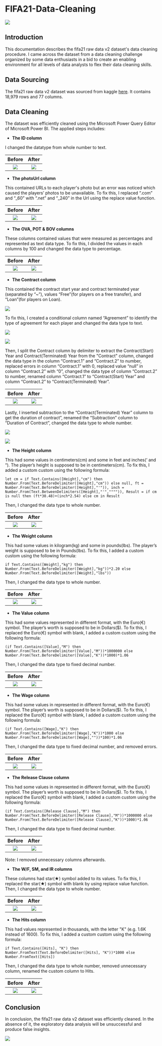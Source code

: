 # FIFA21-Data-Cleaning

![](intro_image.png)

## Introduction
This documentation describes the fifa21 raw data v2 dataset's data cleaning procedure.
I came across the dataset from a data cleaning challenge organized by some data enthusiasts in a bid to create an enabling environment for all levels of data analysts to flex their data cleaning skills. 

## Data Sourcing
The fifa21 raw data v2 dataset was sourced from kaggle [here](https://www.kaggle.com/datasets/yagunnersya/fifa-21-messy-raw-dataset-for-cleaning-exploring). It contains 18,979 rows and 77 columns.

## Data Cleaning
The dataset was efficiently cleaned using the Microsoft Power Query Editor of Microsoft Power  BI. The applied steps includes:
- **The ID column**

I changed the datatype from whole number to text.

Before              | After
:------------------:|:------------------:
![](clean_ID.png)   |  ![](unclean_ID.png)

- **The photoUrl column**

This contained URLs to each player's photo but an error was noticed which caused the players’ photos to be unavailable. To fix this, I replaced “.com” and “_60” with “.net” and “_240” in the Url using the replace value function.

Before                    | After
:------------------------:|:------------------:
![](unclean_photoUrl.png) |  ![](clean_photoUrl.png)

- **The OVA, POT & BOV columns**

These columns contained values that were measured as percentages and represented as text data type. To fix this, I divided the values in each columns by 100 and changed the data type to percentage.

Before                        | After
:----------------------------:|:------------------:
![](unclean_OVA_POT_BOV.png)  |  ![](clean_OVA_POT_BOV.png)

- **The Contract column**

This contained the contract start year and contract terminated year (separated by “~”), values “Free”(for players on a free transfer), and “Loan”(for players on Loan).

![](unclean_Contract_Loan_Free.PNG)

To fix this, I created a conditional column named “Agreement” to identify the type of agreement for each player and changed the data type to text.

![](Conditional_Column_Agreement.PNG)

![](clean_Agreement.png)

Then, I split the Contract column by delimiter to extract the Contract(Start) Year and Contract(Terminated) Year from the "Contract" column, changed the data type in the column “Contract.1” and “Contract.2” to number, replaced errors in column “Contract.1” with 0, replaced value “null” in column “Contract.2” with “0”, changed the data type of column “Contract.2” to number, renamed column “Contract.1” to “Contract(Start) Year” and column “Contract.2” to “Contract(Terminated) Year”.

Before                      | After
:--------------------------:|:------------------:
![](unclean_Contract.png)   |   ![](clean_Contract.png)

Lastly, I inserted subtraction to the “Contract(Terminated) Year” column to get the duration of contract”, renamed the “Subtraction” column to “Duration of Contract”, changed the data type to whole number.

![](Subtraction_Column_Duration_of_Contract.PNG)

![](clean_Duration_of_Contract.png)

- **The Height column**

This had some values in centimeters(cm) and some in feet and inches(‘ and “). The player’s height is supposed to be in centimeters(cm). To fix this, I added a custom custom using the following formula:

`let
cm = if Text.Contains([Height],"cm") then Number.From(Text.BeforeDelimiter([Height],"cm")) else null,
ft = Number.From(Text.BeforeDelimiter([Height],"'")),
inch = Number.From(Text.BetweenDelimiters([Height],"'","""")),
Result = if cm is null then (ft*30.48)+(inch*2.54) else cm
in
Result`

Then, I changed the data type to whole number.

Before                    | After
:------------------------:|:------------------:
![](unclean_Height.PNG)   |   ![](clean_Height(cm).png)

- **The Weight column**

This had some values in kilogram(kg) and some in pounds(lbs). The player’s weight is supposed to be in Pounds(lbs). To fix this, I added a custom custom using the following formula:

`if Text.Contains([Weight],"kg") then Number.From(Text.BeforeDelimiter([Weight],"kg"))*2.20 else Number.From(Text.BeforeDelimiter([Weight],"lbs"))`

Then, I changed the data type to whole number.

Before                    | After
:------------------------:|:------------------:
![](unclean_Weight.PNG)   |   ![](clean_Weight(lbs).png)

- **The Value column**

This had some values represented in different format, with the Euro(€) symbol. The player’s worth is supposed to be in Dollars($). To fix this, I replaced the Euro(€) symbol with blank, I added a custom custom using the following formula:

`(if Text.Contains([Value],"M") then Number.From(Text.BeforeDelimiter([Value],"M"))*1000000 else Number.From(Text.BeforeDelimiter([Value],"K"))*1000)*1.06`

Then, I changed the data type to fixed decimal number.

Before                   | After
:-----------------------:|:------------------:
![](unclean_Value.png)   |   ![](clean_Player's_Value($).png)

- **The Wage column**

This had some values in represented in different format, with the Euro(€) symbol. The player’s worth is supposed to be in Dollars($). To fix this, I replaced the Euro(€) symbol with blank, I added a custom custom using the following formula:

`(if Text.Contains([Wage],"K") then Number.From(Text.BeforeDelimiter([Wage],"K"))*1000 else Number.From(Text.BeforeDelimiter([Wage],""))*100)*1.06`

Then, I changed the data type to fixed decimal number, and removed errors.

Before                  | After
:----------------------:|:------------------:
![](unclean_Wage.png)   |   ![](clean_Wage($).png)

- **The Release Clause column**

This had some values in represented in different format, with the Euro(€) symbol. The player’s worth is supposed to be in Dollars($). To fix this, I replaced the Euro(€) symbol with blank, I added a custom custom using the following formula:

`(if Text.Contains([Release Clause],"M") then Number.From(Text.BeforeDelimiter([Release Clause],"M"))*1000000 else Number.From(Text.BeforeDelimiter([Release Clause],"K"))*1000)*1.06`

Then, I changed the data type to fixed decimal number.

Before                            | After
:--------------------------------:|:------------------:
![](unclean_Release_Clause.png)   |   ![](clean_Release_Clause($).png)

Note: I removed unnecessary columns afterwards.

- **The W/F, SM, and IR columns**

These columns had star(★) symbol added to its values. To fix this, I replaced the star(★) symbol with blank by using replace value function.
Then, I changed the data type to whole number.

Before                      | After
:--------------------------:|:------------------:
![](unclean_WF_SM_IR.png)   |   ![](clean_WF_SM_IR.png)

- **The Hits column**

This had values represented in thousands, with the letter "K" (e.g. 1.6K instead of 1600). To fix this, I added a custom custom using the following formula:

`if Text.Contains([Hits], "K") then Number.FromText(Text.BeforeDelimiter([Hits], "K"))*1000 else Number.FromText([Hits])`

Then, I changed the data type to whole number, removed unnecessary column, renamed the custom column to Hits.

Before                  | After
:----------------------:|:------------------:
![](unclean_Hits.png)   |   ![](clean_Hits.png)

## Conclusion

In conclusion, the fifa21 raw data v2 dataset was efficiently cleaned. In the absence of it, the exploratory data analysis will be unsuccessful and produce false insights.

![](Thank_you.png)
